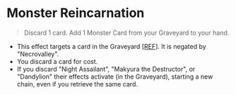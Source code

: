 # Monster Reincarnation

> Discard 1 card. Add 1 Monster Card from your Graveyard to your hand.

*   This effect targets a card in the Graveyard \[[REF](https://www.pojo.biz/board/showthread.php?t=848277)\]. It is negated by "Necrovalley".
*   You discard a card for cost.
*   If you discard "Night Assailant", "Makyura the Destructor", or "Dandylion" their effects activate (in the Graveyard), starting a new chain, even if you retrieve the same card.
